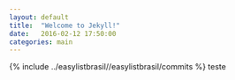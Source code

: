 ```yaml
---
layout: default
title:  "Welcome to Jekyll!"
date:   2016-02-12 17:50:00
categories: main
---
```


{% include ../easylistbrasil//easylistbrasil/commits %}
teste

